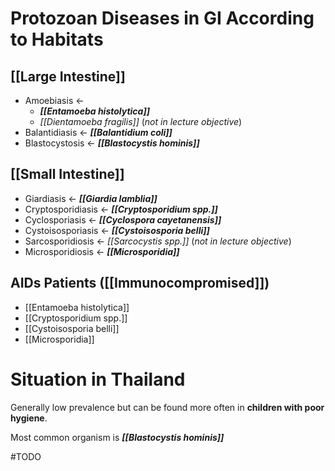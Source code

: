 # Protozoan Diseases in GI According to Habitats
## [[Large Intestine]]
- Amoebiasis <-
	- ***[[Entamoeba histolytica]]***
	- *[[Dientamoeba fragilis]]* (*not in lecture objective*)
- Balantidiasis <- ***[[Balantidium coli]]***
- Blastocystosis <- ***[[Blastocystis hominis]]***

## [[Small Intestine]]
- Giardiasis <- ***[[Giardia lamblia]]***
- Cryptosporidiasis <- ***[[Cryptosporidium spp.]]***
- Cyclosporiasis <- ***[[Cyclospora cayetanensis]]*** 
- Cystoisosporiasis <- ***[[Cystoisosporia belli]]***
- Sarcosporidiosis <- *[[Sarcocystis spp.]]* (*not in lecture objective*)
- Microsporidiosis <- ***[[Microsporidia]]***

## AIDs Patients ([[Immunocompromised]])
- [[Entamoeba histolytica]]
- [[Cryptosporidium spp.]]
- [[Cystoisosporia belli]]
- [[Microsporidia]]

# Situation in Thailand
Generally low prevalence but can be found more often in **children with poor hygiene**.

Most common organism is ***[[Blastocystis hominis]]***

#TODO
